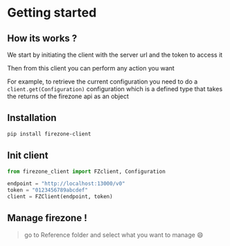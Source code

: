 # Getting started

## How its works ?

We start by initiating the client with the server url and the token to access it

Then from this client you can perform any action you want

For example, to retrieve the current configuration you need to do a `client.get(Configuration)` configuration which is a defined type that takes the returns of the firezone api as an object


## Installation

```bash
pip install firezone-client
```

## Init client

```python
from firezone_client import FZclient, Configuration

endpoint = "http://localhost:13000/v0"
token = "0123456789abcdef"
client = FZClient(endpoint, token)
```

## Manage firezone !

> go to Reference folder and select what you want to manage :smile:
